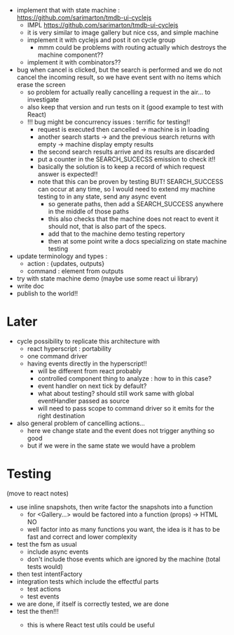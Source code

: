 - implement that with state machine : https://github.com/sarimarton/tmdb-ui-cyclejs
  - IMPL https://github.com/sarimarton/tmdb-ui-cyclejs
  - it is very similar to image gallery but nice css, and simple machine
  - implement it with cyclejs and post it on cycle group
    - mmm could be problems with routing actually which destroys the machine component??
  - implement it with combinators??
- bug when cancel is clicked, but the search is performed and we do not cancel the incoming 
result, so we have event sent with no items which erase the screen
  - so problem for actually really cancelling a request in the air... to investigate
  - also keep that version and run tests on it (good example to test with React)
  - !!! bug might be concurrency issues : terrific for testing!!
    - request is executed then cancelled -> machine is in loading
    - another search starts -> and the previous search returns with empty -> machine display 
    empty results
    - the second search results arrive and its results are discarded
    - put a counter in the SEARCH_SUCECSS emission to check it!!
    - basically the solution is to keep a record of which request answer is expected!!
    - note that this can be proven by testing BUT! SEARCH_SUCCESS can occur at any time, so I 
    would need to extend my machine testing to in any state, send any async event
      - so generate paths, then add a SEARCH_SUCCESS anywhere in the middle of those paths
      - this also checks that the machine does not react to event it should not, that is also 
      part of the specs.
      - add that to the machine demo testing repertory
      - then at some point write a docs specializing on state machine testing
- update terminology and types :
  - action : {updates, outputs}
  - command : element from outputs
- try with state machine demo (maybe use some react ui library)
- write doc
- publish to the world!!

# Later
- cycle possibility to replicate this architecture with
  - react hyperscript : portability
  - one command driver
  - having events directly in the hyperscript!!
    - will be different from react probably
    - controlled component thing to analyze : how to in this case?
    - event handler on next tick by default?
    - what about testing? should still work same with global eventHandler passed as source
    - will need to pass scope to command driver so it emits for the right destination
- also general problem of cancelling actions... 
  - here we change state and the event does not trigger anything so good
  - but if we were in the same state we would have a problem

# Testing
(move to react notes) 
- use inline snapshots, then write factor the snapshots into a function
  - for <Gallery...> would be factored into a function (props) -> HTML NO
  - well factor into as many functions you want, the idea is it has to be fast and correct and 
  lower complexity
- test the fsm as usual
  - include async events
  - don't include those events which are ignored by the machine (total tests would)
- then test intentFactory
- integration tests which include the effectful parts
  - test actions
  - test events
- we are done, if <Machine> itself is correctly tested, we are done
- test the <Machine> then!!!
  - this is where React test utils could be useful
